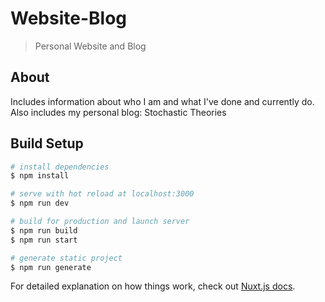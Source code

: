 # Website-Blog

> Personal Website and Blog
## About

Includes information about who I am and what I've done and currently do. Also includes my personal blog: Stochastic Theories

## Build Setup

```bash
# install dependencies
$ npm install

# serve with hot reload at localhost:3000
$ npm run dev

# build for production and launch server
$ npm run build
$ npm run start

# generate static project
$ npm run generate
```

For detailed explanation on how things work, check out [Nuxt.js docs](https://nuxtjs.org).
